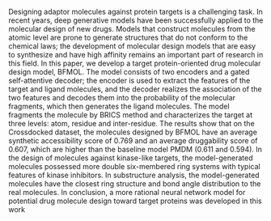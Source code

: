Designing adaptor molecules against protein targets is a challenging task. In recent years, deep generative models have been successfully applied to the molecular design of new drugs. Models that construct molecules from the atomic level are prone to generate structures that do not conform to the chemical laws; the development of molecular design models that are easy to synthesize and have high affinity remains an important part of research in this field. In this paper, we develop a target protein-oriented drug molecular design model, BFMOL. The model consists of two encoders and a gated self-attentive decoder; the encoder is used to extract the features of the target and ligand molecules, and the decoder realizes the association of the two features and decodes them into the probability of the molecular fragments, which then generates the ligand molecules. The model fragments the molecule by BRICS method and characterizes the target at three levels: atom, residue and inter-residue. The results show that on the Crossdocked dataset, the molecules designed by BFMOL have an average synthetic accessibility score of 0.769 and an average druggability score of 0.607, which are higher than the baseline model PMDM (0.611 and 0.594). In the design of molecules against kinase-like targets, the model-generated molecules possessed more double six-membered ring systems with typical features of kinase inhibitors. In substructure analysis, the model-generated molecules have the closest ring structure and bond angle distribution to the real molecules. In conclusion, a more rational neural network model for potential drug molecule design toward target proteins was developed in this work
